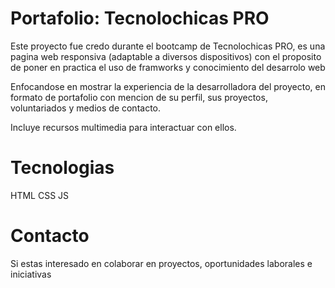 # Portafolio: Tecnolochicas PRO

Este proyecto fue credo durante el bootcamp de Tecnolochicas PRO, es una pagina web responsiva (adaptable a diversos dispositivos) con el proposito de poner en practica el uso de framworks y conocimiento del desarrolo web

Enfocandose en mostrar la experiencia de la desarrolladora del proyecto, en formato de portafolio con mencion de su perfil, sus proyectos, voluntariados y medios de contacto.

Incluye recursos multimedia para interactuar con ellos.

# Tecnologias 

HTML
CSS
JS

# Contacto

Si estas interesado en colaborar en proyectos, oportunidades laborales e iniciativas